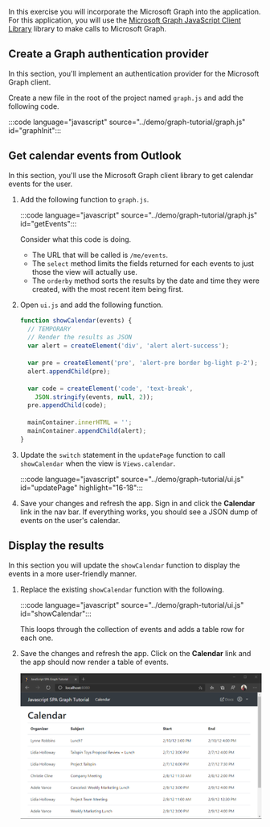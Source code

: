 <!-- markdownlint-disable MD002 MD041 -->

In this exercise you will incorporate the Microsoft Graph into the application. For this application, you will use the [Microsoft Graph JavaScript Client Library](https://github.com/microsoftgraph/msgraph-sdk-javascript) library to make calls to Microsoft Graph.

## Create a Graph authentication provider

In this section, you'll implement an authentication provider for the Microsoft Graph client.

Create a new file in the root of the project named `graph.js` and add the following code.

:::code language="javascript" source="../demo/graph-tutorial/graph.js" id="graphInit":::

## Get calendar events from Outlook

In this section, you'll use the Microsoft Graph client library to get calendar events for the user.

1. Add the following function to `graph.js`.

    :::code language="javascript" source="../demo/graph-tutorial/graph.js" id="getEvents":::

    Consider what this code is doing.

    - The URL that will be called is `/me/events`.
    - The `select` method limits the fields returned for each events to just those the view will actually use.
    - The `orderby` method sorts the results by the date and time they were created, with the most recent item being first.

1. Open `ui.js` and add the following function.

    ```javascript
    function showCalendar(events) {
      // TEMPORARY
      // Render the results as JSON
      var alert = createElement('div', 'alert alert-success');

      var pre = createElement('pre', 'alert-pre border bg-light p-2');
      alert.appendChild(pre);

      var code = createElement('code', 'text-break',
        JSON.stringify(events, null, 2));
      pre.appendChild(code);

      mainContainer.innerHTML = '';
      mainContainer.appendChild(alert);
    }
    ```

1. Update the `switch` statement in the `updatePage` function to call `showCalendar` when the view is `Views.calendar`.

    :::code language="javascript" source="../demo/graph-tutorial/ui.js" id="updatePage" highlight="16-18":::

1. Save your changes and refresh the app. Sign in and click the **Calendar** link in the nav bar. If everything works, you should see a JSON dump of events on the user's calendar.

## Display the results

In this section you will update the `showCalendar` function to display the events in a more user-friendly manner.

1. Replace the existing `showCalendar` function with the following.

    :::code language="javascript" source="../demo/graph-tutorial/ui.js" id="showCalendar":::

    This loops through the collection of events and adds a table row for each one.

1. Save the changes and refresh the app. Click on the **Calendar** link and the app should now render a table of events.

    ![A screenshot of the table of events](./images/calendar-list.png)
